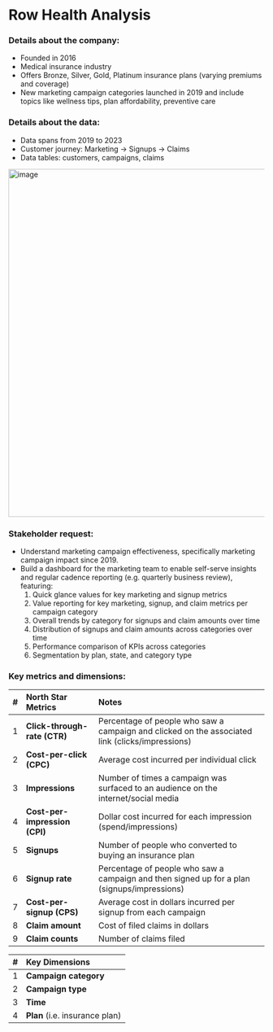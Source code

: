 # Row Health Analysis

### Details about the company:
- Founded in 2016
- Medical insurance industry
- Offers Bronze, Silver, Gold, Platinum insurance plans (varying premiums and coverage)
- New marketing campaign categories launched in 2019 and include topics like wellness tips, plan affordability, preventive care

### Details about the data: 
- Data spans from 2019 to 2023
- Customer journey: Marketing -> Signups -> Claims
- Data tables: customers, campaigns, claims
<img width="744" height="684" alt="image" src="https://github.com/user-attachments/assets/2cf536a4-884a-4639-95b1-3a7201e1061d" />


### Stakeholder request:
- Understand marketing campaign effectiveness, specifically marketing campaign impact since 2019.
- Build a dashboard for the marketing team to enable self-serve insights and regular cadence reporting (e.g. quarterly business review), featuring:
    1. Quick glance values for key marketing and signup metrics
    2. Value reporting for key marketing, signup, and claim metrics per campaign category
    3. Overall trends by category for signups and claim amounts over time
    4. Distribution of signups and claim amounts across categories over time
    5. Performance comparison of KPIs across categories
    6. Segmentation by plan, state, and category type

### Key metrics and dimensions:
| #  | **North Star Metrics**        | Notes                                                                                          |
|----| :-----------------------------| :----------------------------------------------------------------------------------------------|
| 1  | **Click-through-rate (CTR)**  | Percentage of people who saw a campaign and clicked on the associated link (clicks/impressions)|
| 2  | **Cost-per-click (CPC)**      | Average cost incurred per individual click                                                     |
| 3  | **Impressions**               | Number of times a campaign was surfaced to an audience on the internet/social media            |
| 4  | **Cost-per-impression (CPI)** | Dollar cost incurred for each impression (spend/impressions)                                   |
| 5  | **Signups**                   | Number of people who converted to buying an insurance plan                                     |
| 6  | **Signup rate**               | Percentage of people who saw a campaign and then signed up for a plan (signups/impressions)    |
| 7  | **Cost-per-signup (CPS)**     | Average cost in dollars incurred per signup from each campaign                                 |
| 8  | **Claim amount**              | Cost of filed claims in dollars                                                                |
| 9  | **Claim counts**              | Number of claims filed                                                                         |


| #  | **Key Dimensions**              |
|----| :-------------------------------|
| 1  | **Campaign category**           |
| 2  | **Campaign type**               |
| 3  | **Time**                        |
| 4  | **Plan** (i.e. insurance plan)  |

 


